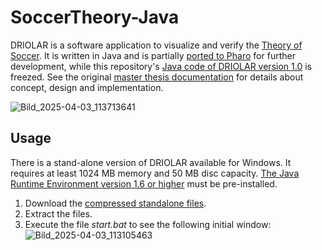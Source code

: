 # SoccerTheory-Java
DRIOLAR is a software application to visualize and verify the [Theory of Soccer](https://en.wikiversity.org/wiki/The_Theory_of_Soccer).
It is written in Java and is partially [ported to Pharo](https://github.com/Driolar/SoccerTheory-Pharo) for further development, while this repository's [Java code of DRIOLAR version 1.0](https://github.com/Driolar/SoccerTheory-Java/releases/tag/V1.0) is freezed.
See the original [master thesis documentation](https://github.com/user-attachments/files/19585270/MAS-06-02.12-00-doc.pdf)
 for details about concept, design and implementation.

![Bild_2025-04-03_113713641](https://github.com/user-attachments/assets/98a978e3-2f47-4c43-b0b4-eafcdb8f49b8)

## Usage
There is a stand-alone version of DRIOLAR available for Windows. 
It requires at least 1024 MB memory and 50 MB disc capacity. 
[The Java Runtime Environment version 1.6 or higher](https://www.java.com/en/download/windows_manual.jsp) must be pre-installed.

1. Download the [compressed standalone files](https://github.com/user-attachments/files/19585231/standalone.zip).
2. Extract the files.
3. Execute the file *start.bat* to see the following initial window:
![Bild_2025-04-03_113105463](https://github.com/user-attachments/assets/16d717d7-34bd-45c4-93fd-f69e61a1b536)

